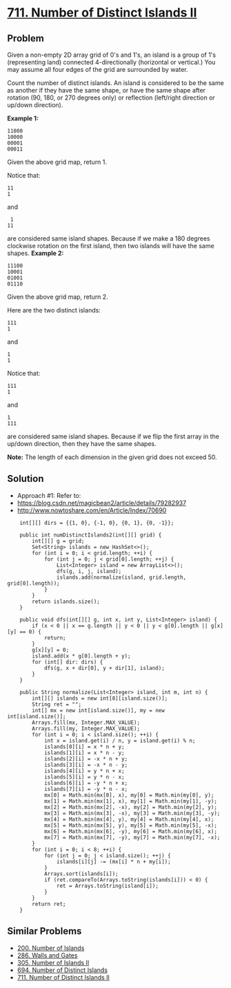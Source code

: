 # <a href='https://leetcode.com/problems/number-of-distinct-islands-ii/'>711. Number of Distinct Islands II</a>

## Problem
Given a non-empty 2D array grid of 0's and 1's, an island is a group of 1's (representing land) connected 4-directionally (horizontal or vertical.) You may assume all four edges of the grid are surrounded by water.

Count the number of distinct islands. An island is considered to be the same as another if they have the same shape, or have the same shape after rotation (90, 180, or 270 degrees only) or reflection (left/right direction or up/down direction).

<strong>Example 1:</strong>
```
11000
10000
00001
00011
```
Given the above grid map, return 1.

Notice that:
```
11
1
```
and
```
 1
11
```
are considered same island shapes. Because if we make a 180 degrees clockwise rotation on the first island, then two islands will have the same shapes.
<strong>Example 2:</strong>
```
11100
10001
01001
01110
```
Given the above grid map, return 2.

Here are the two distinct islands:
```
111
1
```
and
```
1
1
```

Notice that:
```
111
1
```
and
```
1
111
```
are considered same island shapes. Because if we flip the first array in the up/down direction, then they have the same shapes.

<strong>Note:</strong> The length of each dimension in the given grid does not exceed 50.

## Solution
- Approach #1: 
Refer to: 
- https://blog.csdn.net/magicbean2/article/details/79282937
- http://www.nowtoshare.com/en/Article/Index/70690
```
    int[][] dirs = {{1, 0}, {-1, 0}, {0, 1}, {0, -1}};
    
    public int numDistinctIslands2(int[][] grid) {
        int[][] g = grid;
        Set<String> islands = new HashSet<>();
        for (int i = 0; i < grid.length; ++i) {
            for (int j = 0; j < grid[0].length; ++j) {
                List<Integer> island = new ArrayList<>();
                dfs(g, i, j, island);
                islands.add(normalize(island, grid.length, grid[0].length));
            }
        }
        return islands.size();
    }
    
    public void dfs(int[][] g, int x, int y, List<Integer> island) {
        if (x < 0 || x == g.length || y < 0 || y < g[0].length || g[x][y] == 0) {
            return;
        }
        g[x][y] = 0;
        island.add(x * g[0].length + y);
        for (int[] dir: dirs) {
            dfs(g, x + dir[0], y + dir[1], island);
        }
    }
    
    public String normalize(List<Integer> island, int m, int n) {
        int[][] islands = new int[8][island.size()];
        String ret = "";
        int[] mx = new int[island.size()], my = new int[island.size()];
        Arrays.fill(mx, Integer.MAX_VALUE);
        Arrays.fill(my, Integer.MAX_VALUE);
        for (int i = 0; i < island.size(); ++i) {
            int x = island.get(i) / n, y = island.get(i) % n;
            islands[0][i] = x * n + y;
            islands[1][i] = x * n - y;
            islands[2][i] = -x * n + y;
            islands[3][i] = -x * n - y;
            islands[4][i] = y * n + x;
            islands[5][i] = y * n - x;
            islands[6][i] = -y * n + x;
            islands[7][i] = -y * n - x;
            mx[0] = Math.min(mx[0], x), my[0] = Math.min(my[0], y);
            mx[1] = Math.min(mx[1], x), my[1] = Math.min(my[1], -y);
            mx[2] = Math.min(mx[2], -x), my[2] = Math.min(my[2], y);
            mx[3] = Math.min(mx[3], -x), my[3] = Math.min(my[3], -y);
            mx[4] = Math.min(mx[4], y), my[4] = Math.min(my[4], x);
            mx[5] = Math.min(mx[5], y), my[5] = Math.min(my[5], -x);
            mx[6] = Math.min(mx[6], -y), my[6] = Math.min(my[6], x);
            mx[7] = Math.min(mx[7], -y), my[7] = Math.min(my[7], -x);
        }
        for (int i = 0; i < 8; ++i) {
            for (int j = 0; j < island.size(); ++j) {
                islands[i][j] -= (mx[i] * n + my[i]);
            }
            Arrays.sort(islands[i]);
            if (ret.compareTo(Arrays.toString(islands[i])) < 0) {
                ret = Arrays.toString(island[i]);
            }
        }
        return ret;
    }
```

## Similar Problems
- <a href='https://github.com/DongZhuoran/LeetCode/blob/master/problems/200.%20Number%20of%20Islands.md'>200. Number of Islands</a>
- <a href='https://github.com/DongZhuoran/LeetCode/blob/master/problems/286.%20Walls%20and%20Gates.md'>286. Walls and Gates</a>
- <a href='https://github.com/DongZhuoran/LeetCode/blob/master/problems/305.%20Number%20of%20Islands%20II.md'>305. Number of Islands II</a>
- <a href='https://github.com/DongZhuoran/LeetCode/blob/master/problems/694.%20Number%20of%20Distinct%20Islands.md'>694. Number of Distinct Islands</a>
- <a href='https://github.com/DongZhuoran/LeetCode/blob/master/problems/711.%20Number%20of%20Distinct%20Islands%20II.md'>711. Number of Distinct Islands II</a>
